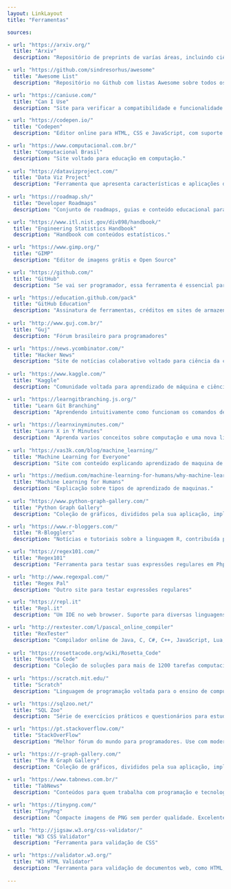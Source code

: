 ```yaml
---
layout: LinkLayout
title: "Ferramentas"

sources:

- url: "https://arxiv.org/"
  title: "Arxiv"
  description: "Repositório de preprints de varías áreas, incluindo ciência de computação, matemática, estatística etc."

- url: "https://github.com/sindresorhus/awesome"
  title: "Awesome List"
  description: "Repositório no Github com listas Awesome sobre todos os tipos de tópicos interessantes"

- url: "https://caniuse.com/"
  title: "Can I Use"
  description: "Site para verificar a compatibilidade e funcionalidade de recursos web, tais como elementos do HTML e propriedades CSS"

- url: "https://codepen.io/"
  title: "Codepen"
  description: "Editor online para HTML, CSS e JavaScript, com suporte para fontes externas e pré-processadores, como Bootstrap, SASS, Babel"

- url: "https://www.computacional.com.br/"
  title: "Computacional Brasil"
  description: "Site voltado para educação em computação."
  
- url: "https://datavizproject.com/"
  title: "Data Viz Project"
  description: "Ferramenta que apresenta características e aplicações de vários tipos de visualizações de dados."
  
- url: "https://roadmap.sh/"
  title: "Developer Roadmaps"
  description: "Conjunto de roadmaps, guias e conteúdo educacional para ajudar desenvolvedores em seu aprendizado."

- url: "https://www.itl.nist.gov/div898/handbook/"
  title: "Engineering Statistics Handbook"
  description: "Handbook com conteúdos estatísticos."

- url: "https://www.gimp.org/"
  title: "GIMP"
  description: "Editor de imagens grátis e Open Source"

- url: "https://github.com/"
  title: "GitHub"
  description: "Se vai ser programador, essa ferramenta é essencial para hospedar seus códigos. Muitas empresas costumam pedir seu GitHub para analisar seus códigos. Temos um [desafio](/desafios/d01/) no site com tutorial ensinando a utilizá-lo"

- url: "https://education.github.com/pack"
  title: "GitHub Education"
  description: "Assinatura de ferramentas, créditos em sites de armazenamento e hosting, repositórios privados grátis e muito mais no pack do GitHub para estudantes"
  
- url: "http://www.guj.com.br/"
  title: "Guj"
  description: "Fórum brasileiro para programadores"

- url: "https://news.ycombinator.com/"
  title: "Hacker News"
  description: "Site de notícias colaborativo voltado para ciência da computação e empreendedorismo"
  
- url: "https://www.kaggle.com/"
  title: "Kaggle"
  description: "Comunidade voltada para aprendizado de máquina e ciência de dados. O site contém cursos e competições"

- url: "https://learngitbranching.js.org/"
  title: "Learn Git Branching"
  description: "Aprendendo intuitivamente como funcionam os comandos de branching, como `checkout`, `merge` e `rebase`"
  
- url: "https://learnxinyminutes.com/"
  title: "Learn X in Y Minutes"
  description: "Aprenda varios conceitos sobre computação e uma nova linguagem em poucos minutos"
  
- url: "https://vas3k.com/blog/machine_learning/"
  title: "Machine Learning for Everyone"
  description: "Site com conteúdo explicando aprendizado de maquina de forma simples."

- url: "https://medium.com/machine-learning-for-humans/why-machine-learning-matters-6164faf1df12"
  title: "Machine Learning for Humans"
  description: "Explicação sobre tipos de aprendizado de maquinas."
  
- url: "https://www.python-graph-gallery.com/"
  title: "Python Graph Gallery"
  description: "Coleção de gráficos, divididos pela sua aplicação, implementados em Python."

- url: "https://www.r-bloggers.com/"
  title: "R-Blogglers"
  description: "Notícias e tutoriais sobre a linguagem R, contribuída por centenas de blogglers que escrevem sobre esta linguagem"

- url: "https://regex101.com/"
  title: "Regex101"
  description: "Ferramenta para testar suas expressões regulares em Php, Python, JavaScript e Go"

- url: "http://www.regexpal.com/"
  title: "Regex Pal"
  description: "Outro site para testar expressões regulares"

- url: "https://repl.it"
  title: "Repl.it"
  description: "Um IDE no web browser. Suporte para diversas linguagens. Compartilhamento de código com terceiros"

- url: "http://rextester.com/l/pascal_online_compiler"
  title: "RexTester"
  description: "Compilador online de Java, C, C#, C++, JavaScript, Lua, Php, Python, Ruby, Scala, entre outros"
  
- url: "https://rosettacode.org/wiki/Rosetta_Code"
  title: "Rosetta Code"
  description: "Coleção de soluções para mais de 1200 tarefas computacionais, implementadas em várias linguagens."
  
- url: "https://scratch.mit.edu/"
  title: "Scratch"
  description: "Linguagem de programação voltada para o ensino de computação para crianças"

- url: "https://sqlzoo.net/"
  title: "SQL Zoo"
  description: "Série de exercícios práticos e questionários para estudantes de SQL"

- url: "https://pt.stackoverflow.com/"
  title: "StackOverFlow"
  description: "Melhor fórum do mundo para programadores. Use com moderação"

- url: "https://r-graph-gallery.com/"
  title: "The R Graph Gallery"
  description: "Coleção de gráficos, divididos pela sua aplicação, implementados em R."
  
- url: "https://www.tabnews.com.br/"
  title: "TabNews"
  description: "Conteúdos para quem trabalha com programação e tecnologia."

- url: "https://tinypng.com/"
  title: "TinyPng"
  description: "Compacte imagens de PNG sem perder qualidade. Excelente para deixar seu site mais leve"

- url: "http://jigsaw.w3.org/css-validator/"
  title: "W3 CSS Validator"
  description: "Ferramenta para validação de CSS"

- url: "https://validator.w3.org/"
  title: "W3 HTML Validator"
  description: "Ferramenta para validação de documentos web, como HTML, XHTML, etc"
  
---
```

